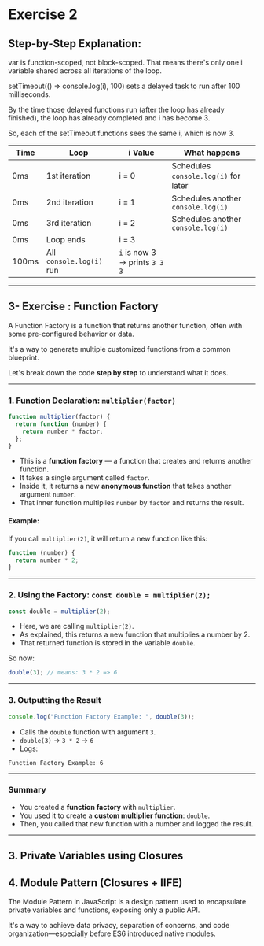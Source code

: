 # Exercise 2

## Step-by-Step Explanation:

var is function-scoped, not block-scoped.
That means there's only one i variable shared across all iterations of the loop.

setTimeout(() => console.log(i), 100) sets a delayed task to run after 100 milliseconds.

By the time those delayed functions run (after the loop has already finished), the loop has already completed and i has become 3.

So, each of the setTimeout functions sees the same i, which is now 3.

| Time  | Loop                     | i Value                       | What happens                         |
| ----- | ------------------------ | ----------------------------- | ------------------------------------ |
| 0ms   | 1st iteration            | i = 0                         | Schedules `console.log(i)` for later |
| 0ms   | 2nd iteration            | i = 1                         | Schedules another `console.log(i)`   |
| 0ms   | 3rd iteration            | i = 2                         | Schedules another `console.log(i)`   |
| 0ms   | Loop ends                | i = 3                         |                                      |
| 100ms | All `console.log(i)` run | `i` is now 3 → prints `3 3 3` |                                      |

---

## 3- Exercise : Function Factory

A Function Factory is a function that returns another function, often with some pre-configured behavior or data.

It's a way to generate multiple customized functions from a common blueprint.

Let's break down the code **step by step** to understand what it does.

---

### **1. Function Declaration: `multiplier(factor)`**

```javascript
function multiplier(factor) {
  return function (number) {
    return number * factor;
  };
}
```

- This is a **function factory** — a function that creates and returns another function.
- It takes a single argument called `factor`.
- Inside it, it returns a new **anonymous function** that takes another argument `number`.
- That inner function multiplies `number` by `factor` and returns the result.

#### Example:

If you call `multiplier(2)`, it will return a new function like this:

```javascript
function (number) {
  return number * 2;
}
```

---

### **2. Using the Factory: `const double = multiplier(2);`**

```javascript
const double = multiplier(2);
```

- Here, we are calling `multiplier(2)`.
- As explained, this returns a new function that multiplies a number by 2.
- That returned function is stored in the variable `double`.

So now:

```javascript
double(3); // means: 3 * 2 => 6
```

---

### **3. Outputting the Result**

```javascript
console.log("Function Factory Example: ", double(3));
```

- Calls the `double` function with argument `3`.
- `double(3)` → `3 * 2` → `6`
- Logs:

```
Function Factory Example: 6
```

---

### **Summary**

- You created a **function factory** with `multiplier`.
- You used it to create a **custom multiplier function**: `double`.
- Then, you called that new function with a number and logged the result.

---

## 3. Private Variables using Closures

## 4. Module Pattern (Closures + IIFE)

The Module Pattern in JavaScript is a design pattern used to encapsulate private variables and functions, exposing only a public API. 

It's a way to achieve data privacy, separation of concerns, and code organization—especially before ES6 introduced native modules.



